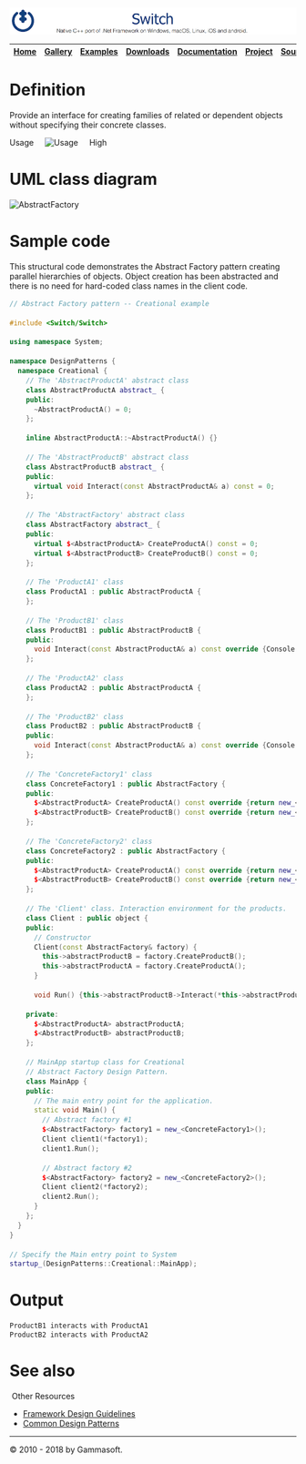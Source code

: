 [![Switch Header](Pictures/SwitchNativeC++port.png)](https://gammasoft71.wixsite.com/switch)

| [Home](Home.md) | [Gallery](Gallery.md) | [Examples](Examples.md) | [Downloads](Downloads.md) | [Documentation](Documentation.md) | [Project](https://sourceforge.net/projects/switchpro) | [Source](https://github.com/gammasoft71/switch) | [License](License.md) | [Gammasoft](https://gammasoft71.wixsite.com/gammasoft) |
|-----------------|-----------------------|-------------------------|-------------------------|-----------------------------------|-------------------------------------------------------|-------------------------------------------------|-----------------------|---------------------------------------------------------|

# Definition

Provide an interface for creating families of related or dependent objects without specifying their concrete classes.

Usage     ![Usage](Pictures/Usage5.png)     High

# UML class diagram

![AbstractFactory](Diagrams/UML/DesignPatterns/AbstractFactory.png)

# Sample code

This structural code demonstrates the Abstract Factory pattern creating parallel hierarchies of objects. Object creation has been abstracted and there is no need for hard-coded class names in the client code.

```c++
// Abstract Factory pattern -- Creational example
 
#include <Switch/Switch>
 
using namespace System;
 
namespace DesignPatterns {
  namespace Creational {
    // The 'AbstractProductA' abstract class
    class AbstractProductA abstract_ {
    public:
      ~AbstractProductA() = 0;
    };
​
    inline AbstractProductA::~AbstractProductA() {}
​
    // The 'AbstractProductB' abstract class
    class AbstractProductB abstract_ {
    public:
      virtual void Interact(const AbstractProductA& a) const = 0;
    };
 
    // The 'AbstractFactory' abstract class
    class AbstractFactory abstract_ {
    public:
      virtual $<AbstractProductA> CreateProductA() const = 0;
      virtual $<AbstractProductB> CreateProductB() const = 0;
    };
 
    // The 'ProductA1' class
    class ProductA1 : public AbstractProductA {
    };
 
    // The 'ProductB1' class
    class ProductB1 : public AbstractProductB {
    public:
      void Interact(const AbstractProductA& a) const override {Console::WriteLine(string::Format("{0} interacts with {1}", this->GetType().Name, a.GetType().Name));}
    };
​
    // The 'ProductA2' class
    class ProductA2 : public AbstractProductA {
    };
 
    // The 'ProductB2' class
    class ProductB2 : public AbstractProductB {
    public:
      void Interact(const AbstractProductA& a) const override {Console::WriteLine(string::Format("{0} interacts with {1}", this->GetType().Name, a.GetType().Name));}
    };
 
    // The 'ConcreteFactory1' class
    class ConcreteFactory1 : public AbstractFactory {
    public:
      $<AbstractProductA> CreateProductA() const override {return new_<ProductA1>();}
      $<AbstractProductB> CreateProductB() const override {return new_<ProductB1>();}
    };
 
    // The 'ConcreteFactory2' class
    class ConcreteFactory2 : public AbstractFactory {
    public:
      $<AbstractProductA> CreateProductA() const override {return new_<ProductA2>();}
      $<AbstractProductB> CreateProductB() const override {return new_<ProductB2>();}
    };
 
    // The 'Client' class. Interaction environment for the products.
    class Client : public object {
    public:
      // Constructor
      Client(const AbstractFactory& factory) {
        this->abstractProductB = factory.CreateProductB();
        this->abstractProductA = factory.CreateProductA();
      }
 
      void Run() {this->abstractProductB->Interact(*this->abstractProductA);}
 
    private:
      $<AbstractProductA> abstractProductA;
      $<AbstractProductB> abstractProductB;
    };
 
    // MainApp startup class for Creational
    // Abstract Factory Design Pattern.
    class MainApp {
    public:
      // The main entry point for the application.
      static void Main() {
        // Abstract factory #1
        $<AbstractFactory> factory1 = new_<ConcreteFactory1>();
        Client client1(*factory1);
        client1.Run();
​
        // Abstract factory #2
        $<AbstractFactory> factory2 = new_<ConcreteFactory2>();
        Client client2(*factory2);
        client2.Run();
      }
    };
  }
}
 
// Specify the Main entry point to System
startup_(DesignPatterns::Creational::MainApp);
```

# Output

```
ProductB1 interacts with ProductA1
ProductB2 interacts with ProductA2​
```

# See also
​
Other Resources

* [Framework Design Guidelines](FrameworkDesignGuidelines.md)
* [Common Design Patterns](CommonDesignPatterns.md)

______________________________________________________________________________________________

© 2010 - 2018 by Gammasoft.
